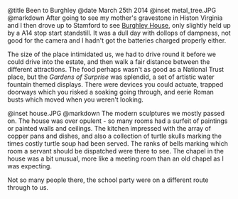 @title		Been to Burghley
@date		March 25th 2014
@inset		metal_tree.JPG
@markdown
After going to see my mother's gravestone in Histon Virginia and I
then drove up to Stamford to see
[Burghley House](https://www.burghley.co.uk/), only slightly held up by a A14 stop start standstill.
It was a dull day with dollops of dampness, not good for the camera and
I hadn't got the batteries charged properly either.

The size of the place intimidated us, we had to drive round it before
we could drive into the estate, and then walk a fair distance between
the different attractions.  The food perhaps wasn't as good as a National
Trust place, but the *Gardens of Surprise* was splendid, a set of
artistic water fountain themed displays.  There were devices you could
actuate, trapped doorways which you risked a soaking going through,
and eerie Roman busts which moved when you weren't looking.

@inset		house.JPG
@markdown
The modern sculptures we mostly passed on.  The house was
over opulent - so many rooms had a surfeit of paintings or
painted walls and ceilings.  The kitchen impressed with the array
of copper pans and dishes, and also a collection of turtle skulls
marking the times costly turtle soup had been served.  The ranks of
bells marking which room a servant should be dispatched were there
to see.  The chapel in the house was a bit unusual, more like
a meeting room than an old chapel as I was expecting.

Not so many people there, the school party were on a different
route through to us.
